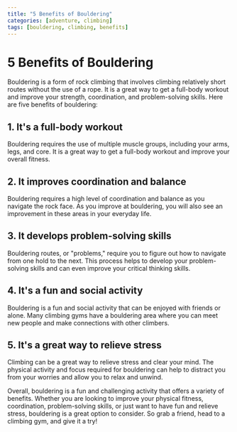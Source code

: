 ```yaml
---
title: "5 Benefits of Bouldering"
categories: [adventure, climbing]
tags: [bouldering, climbing, benefits]
---
```


# 5 Benefits of Bouldering

Bouldering is a form of rock climbing that involves climbing relatively short routes without the use of a rope. It is a great way to get a full-body workout and improve your strength, coordination, and problem-solving skills. Here are five benefits of bouldering:

## 1. It's a full-body workout

Bouldering requires the use of multiple muscle groups, including your arms, legs, and core. It is a great way to get a full-body workout and improve your overall fitness.

## 2. It improves coordination and balance

Bouldering requires a high level of coordination and balance as you navigate the rock face. As you improve at bouldering, you will also see an improvement in these areas in your everyday life.

## 3. It develops problem-solving skills

Bouldering routes, or "problems," require you to figure out how to navigate from one hold to the next. This process helps to develop your problem-solving skills and can even improve your critical thinking skills.

## 4. It's a fun and social activity

Bouldering is a fun and social activity that can be enjoyed with friends or alone. Many climbing gyms have a bouldering area where you can meet new people and make connections with other climbers.

## 5. It's a great way to relieve stress

Climbing can be a great way to relieve stress and clear your mind. The physical activity and focus required for bouldering can help to distract you from your worries and allow you to relax and unwind.

Overall, bouldering is a fun and challenging activity that offers a variety of benefits. Whether you are looking to improve your physical fitness, coordination, problem-solving skills, or just want to have fun and relieve stress, bouldering is a great option to consider. So grab a friend, head to a climbing gym, and give it a try!